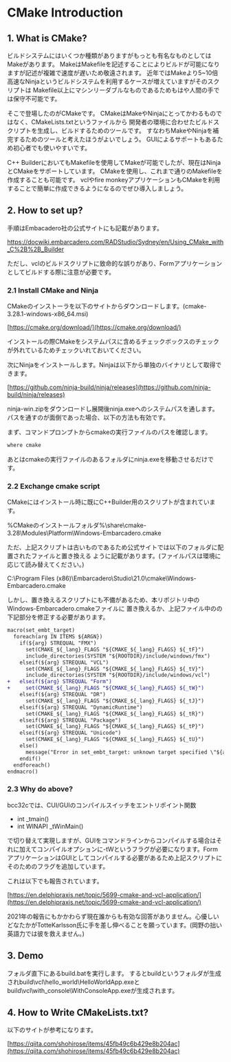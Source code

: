 # CMake Introduction

## 1. What is CMake?

ビルドシステムにはいくつか種類がありますがもっとも有名なものとしてはMakeがあります。
MakeはMakefileを記述することによりビルドが可能になりますが記述が複雑で速度が遅いため敬遠されます。
近年ではMakeより5~10倍高速なNinjaというビルドシステムを利用するケースが増えていますがそのスクリプトは
Makefile以上にマシンリーダブルなものであるためもはや人間の手では保守不可能です。

そこで登場したのがCMakeです。
CMakeはMakeやNinjaにとってかわるものではなく、CMakeLists.txtというファイルから
開発者の環境に合わせたビルドスクリプトを生成し、ビルドするためのツールです。
すなわちMakeやNinjaを補完するためのツールと考えたほうがよいでしょう。
GUIによるサポートもあるため初心者でも使いやすいです。

C++ BuilderにおいてもMakefileを使用してMakeが可能でしたが、現在はNinjaとCMakeをサポートしています。
CMakeを使用し、これまで通りのMakefileを作成することも可能です。
vclやfire monkeyアプリケーションもCMakeを利用することで簡単に作成できるようになるのでぜひ導入しましょう。

## 2. How to set up?

手順はEmbacadero社の公式サイトにも記載があります。

[https://docwiki.embarcadero.com/RADStudio/Sydney/en/Using_CMake_with_C%2B%2B_Builder
](https://docwiki.embarcadero.com/RADStudio/Sydney/en/Using_CMake_with_C%2B%2B_Builder)

ただし、vclのビルドスクリプトに致命的な誤りがあり、Formアプリケーションとしてビルドする際に注意が必要です。

### 2.1 Install CMake and Ninja

CMakeのインストーラを以下のサイトからダウンロードします。(cmake-3.28.1-windows-x86_64.msi)

[https://cmake.org/download/](https://cmake.org/download/)

インストールの際CMakeをシステムパスに含めるチェックボックスのチェックが外れているためチェックいれておいてください。

次にNinjaをインストールします。Ninjaは以下から単独のバイナリとして取得できます。

[https://github.com/ninja-build/ninja/releases](https://github.com/ninja-build/ninja/releases)

ninja-win.zipをダウンロードし展開後ninja.exeへのシステムパスを通します。
パスを通すのが面倒であった場合、以下の方法も有効です。

まず、コマンドプロンプトからcmakeの実行ファイルのパスを確認します。

``` bat
where cmake
```

あとはcmakeの実行ファイルのあるフォルダにninja.exeを移動させるだけです。

### 2.2 Exchange cmake script

CMakeにはインストール時に既にC++Builder用のスクリプトが含まれています。

%CMakeのインストールフォルダ%\share\cmake-3.28\Modules\Platform\Windows-Embarcadero.cmake

ただ、上記スクリプトは古いものであるため公式サイトでは以下のフォルダに配置されたファイルと置き換える
ように記載があります。(ファイルパスは環境に応じて読み替えてください。)

C:\Program Files (x86)\Embarcadero\Studio\21.0\cmake\Windows-Embarcadero.cmake

しかし、置き換えるスクリプトにも不備があるため、本リポジトリ中のWindows-Embarcadero.cmakeファイルに
置き換えるか、上記ファイル中のの下記部分を修正する必要があります。

``` diff
macro(set_embt_target)
  foreach(arg IN ITEMS ${ARGN})
    if(${arg} STREQUAL "FMX")
      set(CMAKE_${_lang}_FLAGS "${CMAKE_${_lang}_FLAGS} ${_tF}")
      include_directories(SYSTEM "${ROOTDIR}/include/windows/fmx")
    elseif(${arg} STREQUAL "VCL")
      set(CMAKE_${_lang}_FLAGS "${CMAKE_${_lang}_FLAGS} ${_tV}")
      include_directories(SYSTEM "${ROOTDIR}/include/windows/vcl")
+   elseif(${arg} STREQUAL "Form")
+     set(CMAKE_${_lang}_FLAGS "${CMAKE_${_lang}_FLAGS} ${_tW}")
    elseif(${arg} STREQUAL "DR")
      set(CMAKE_${_lang}_FLAGS "${CMAKE_${_lang}_FLAGS} ${_tJ}")
    elseif(${arg} STREQUAL "DynamicRuntime")
      set(CMAKE_${_lang}_FLAGS "${CMAKE_${_lang}_FLAGS} ${_tR}")
    elseif(${arg} STREQUAL "Package")
      set(CMAKE_${_lang}_FLAGS "${CMAKE_${_lang}_FLAGS} ${_tP}")
    elseif(${arg} STREQUAL "Unicode")
      set(CMAKE_${_lang}_FLAGS "${CMAKE_${_lang}_FLAGS} ${_tU}")
    else()
      message("Error in set_embt_target: unknown target specified \"${arg}\"")
    endif()
  endforeach()
endmacro()

```

### 2.3 Why do above?

bcc32cでは、CUI/GUIのコンパイルスイッチをエントリポイント関数

- int _tmain() 
- int WINAPI _tWinMain() 

で切り替えて実現しますが、GUIをコマンドラインからコンパイルする場合はそれに加えてコンパイルオプションに-tWというフラグが必要になります。FormアプリケーションはGUIとしてコンパイルする必要があるため上記スクリプトにそのためのフラグを追加しています。

これは以下でも報告されています。

[https://en.delphipraxis.net/topic/5699-cmake-and-vcl-application/](https://en.delphipraxis.net/topic/5699-cmake-and-vcl-application/)

2021年の報告にもかかわらず現在誰からも有効な回答がありません。心優しいどなたかがTotteKarlsson氏に手を差し伸べることを願っています。(岡野の拙い英語力では彼を救えません。)

## 3. Demo

フォルダ直下にあるbuild.batを実行します。
するとbuildというフォルダが生成されbuild\vcl\hello_world\HelloWorldApp.exeとbuild\vcl\with_console\WithConsoleApp.exeが生成されます。

## 4. How to Write CMakeLists.txt?

以下のサイトが参考になります。

[https://qiita.com/shohirose/items/45fb49c6b429e8b204ac](https://qiita.com/shohirose/items/45fb49c6b429e8b204ac)



